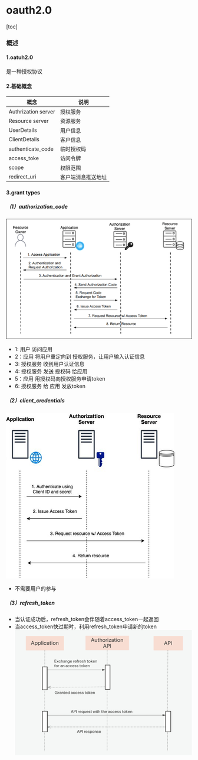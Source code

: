# oauth2.0

[toc]

### 概述

#### 1.oatuh2.0
是一种授权协议

#### 2.基础概念

|概念|说明|
|-|-|
|Authrization server|授权服务|
|Resource server|资源服务|
|UserDetails|用户信息|
|ClientDetails|客户信息|
|authenticate_code|临时授权码|
|access_toke|访问令牌|
|scope|权限范围|
|redirect_uri|客户端消息推送地址|

#### 3.grant types

##### （1）authorization_code
![](./imgs/oauth2_02.png)
* 1: 用户 访问应用
* 2：应用 将用户重定向到 授权服务，让用户输入认证信息
* 3: 授权服务 收到用户认证信息
* 4: 授权服务 发送 授权码 给应用
* 5：应用 用授权码向授权服务申请token
* 6: 授权服务 给 应用 发放token

##### （2）client_credentials
![](./imgs/oauth2_01.jpeg)

* 不需要用户的参与

##### （3）refresh_token
* 当认证成功后，refresh_token会伴随着access_token一起返回
* 当access_token快过期时，利用refresh_token申请新的token
![](./imgs/oauth2_03.png)
